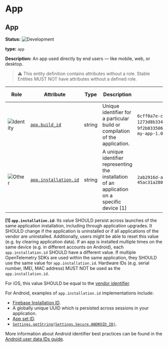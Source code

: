 <!-- NOTE: THIS FILE IS AUTOGENERATED. DO NOT EDIT BY HAND. -->
<!-- see templates/registry/markdown/entity_namespace.md.j2 -->
<!-- markdownlint-capture -->
<!-- markdownlint-disable -->

# App

## App

**Status:** ![Development](https://img.shields.io/badge/-development-blue)

**type:** `app`

**Description:** An app used directly by end users — like mobile, web, or desktop.


> :warning: This entity definition contains attributes without a role.
> Stable Entities MUST NOT have attributes without a defined role.


| Role | Attribute | Type | Description | Examples | [Requirement Level](https://opentelemetry.io/docs/specs/semconv/general/attribute-requirement-level/) | Stability |
|---|---|---|---|---|---|---|
| ![Identity](https://img.shields.io/badge/-identity-purple) | [`app.build_id`](/docs/registry/attributes/app.md) | string | Unique identifier for a particular build or compilation of the application. | `6cff0a7e-cefc-4668-96f5-1273d8b334d0`; `9f2b833506aa6973a92fde9733e6271f`; `my-app-1.0.0-code-123` | `Recommended` | ![Development](https://img.shields.io/badge/-development-blue) |
| ![Other](https://img.shields.io/badge/-other-red) | [`app.installation.id`](/docs/registry/attributes/app.md) | string | A unique identifier representing the installation of an application on a specific device [1] | `2ab2916d-a51f-4ac8-80ee-45ac31a28092` | `Recommended` | ![Development](https://img.shields.io/badge/-development-blue) |


**[1] `app.installation.id`:** Its value SHOULD persist across launches of the same application installation, including through application upgrades.
It SHOULD change if the application is uninstalled or if all applications of the vendor are uninstalled.
Additionally, users might be able to reset this value (e.g. by clearing application data).
If an app is installed multiple times on the same device (e.g. in different accounts on Android), each `app.installation.id` SHOULD have a different value.
If multiple OpenTelemetry SDKs are used within the same application, they SHOULD use the same value for `app.installation.id`.
Hardware IDs (e.g. serial number, IMEI, MAC address) MUST NOT be used as the `app.installation.id`.

For iOS, this value SHOULD be equal to the [vendor identifier](https://developer.apple.com/documentation/uikit/uidevice/identifierforvendor).

For Android, examples of `app.installation.id` implementations include:

- [Firebase Installation ID](https://firebase.google.com/docs/projects/manage-installations).
- A globally unique UUID which is persisted across sessions in your application.
- [App set ID](https://developer.android.com/identity/app-set-id).
- [`Settings.getString(Settings.Secure.ANDROID_ID)`](https://developer.android.com/reference/android/provider/Settings.Secure#ANDROID_ID).

More information about Android identifier best practices can be found in the [Android user data IDs guide](https://developer.android.com/training/articles/user-data-ids).


<!-- markdownlint-restore -->
